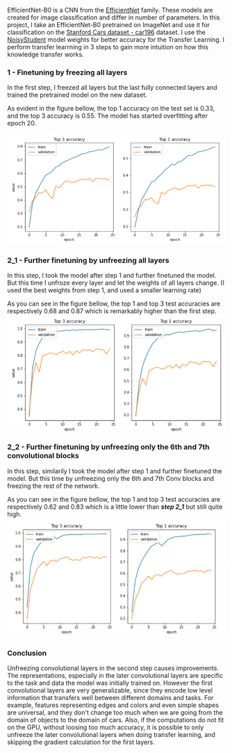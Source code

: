 EfficientNet-B0 is a CNN from the [EfficientNet](https://arxiv.org/pdf/1905.11946.pdf) family. These models are created for image classification and differ in number of parameters. In this project, I take an EfficientNet-B0 pretrained on ImageNet and use it for classification on the [Stanford Cars dataset - car196](https://ai.stanford.edu/~jkrause/cars/car_dataset.html) dataset. I use the [NoisyStudent](https://keras.io/examples/vision/image_classification_efficientnet_fine_tuning/#using-the-latest-efficientnet-weights) model weights for better accuracy for the Transfer Learning. 
I perform transfer learrning in 3 steps to gain more intuition on how this knowledge transfer works.

### 1 - Finetuning by freezing all layers
In the first step, I freezed all layers but the last fully connected layers and trained the pretrained model on the new dataset.

As evident in the figure bellow, the top 1 accuracy on the test set is 0.33, and the top 3 accuracy is 0.55. The model has started overfitting after epoch 20.

![1_finetuning](src/1_finetuning.png)

### 2_1 - Further finetuning by unfreezing all layers
In this step, I took the model after step 1 and further finetuned the model. But this time I unfroze every layer and let the weights of all layers change.
(I used the best weights from step 1, and used a smaller learning rate)

As you can see in the figure bellow, the top 1 and top 3 test accuracies are respectively 0.68 and 0.87 which is remarkably higher than the first step.
![2_unfreeze_all_layers](src/2_unfreeze_all_layers.png)

### 2_2 - Further finetuning by unfreezing only the 6th and 7th convolutional blocks
In this step, similarily I took the model after step 1 and further finetuned the model. But this time by unfreezing only the 6th and 7th Conv blocks and freezing the rest of the network.

As you can see in the figure bellow, the top 1 and top 3 test accuracies are respectively 0.62 and 0.83 which is a little lower than ***step 2_1*** but still quite high.
![3_unfreeze_layers_6_7](src/3_unfreeze_layers_6_7.png)

### Conclusion

Unfreezing convolutional layers in the second step causes improvements. The representations, especially in the later convolutional layers are specific to the task and data the model was initially trained on. 
However the first convolutional layers are very generalizable, since they encode low level information that transfers well between different domains and tasks. For example, features representing edges and colors and even simple shapes are universal, and they don't change too much when we are going from the domain of objects to the domain of cars.
Also, if the computations do not fit on the GPU, without loosing too much accuracy, it is possible to only unfreeze the later convolutional layers when doing transfer learning, and skipping the gradient calculation for the first layers. 

